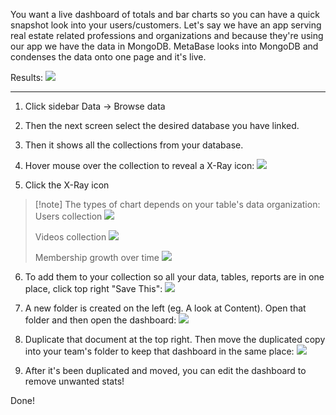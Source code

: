 You want a live dashboard of totals and bar charts so you can have a quick snapshot look into your users/customers. Let's say we have an app serving real estate related professions and organizations and because they're using our app we have the data in MongoDB. MetaBase looks into MongoDB and condenses the data onto one page and it's live.

Results:
![](kHxiNqd.png)


---


1. Click sidebar Data -> Browse data 
2. Then the next screen select the desired database you have linked.
3. Then it shows all the collections from your database.
4. Hover mouse over the collection to reveal a X-Ray icon:
   ![](ZACecK7.png)

5. Click the X-Ray icon

> [!note] The types of chart depends on your table's data organization:
> Users collection
> ![](SLEA4bU.png)
> 
> Videos collection
> ![](ZW01vKQ.png)
> 
> Membership growth over time
> ![](GYr2Cyw.png)




6. To add them to your collection so all your data, tables, reports are in one place, click top right "Save This":
   ![](YslivE4.png)
   
7. A new folder is created on the left (eg. A look at Content). Open that folder and then open the dashboard:
   ![](24WhvnA.png)

8. Duplicate that document at the top right. Then move the duplicated copy into your team's folder to keep that dashboard in the same place:
   ![](91fRitu.png)


9. After it's been duplicated and moved, you can edit the dashboard to remove unwanted stats!

 Done!
   